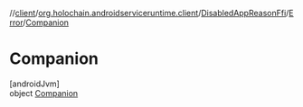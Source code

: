 //[client](../../../../../index.md)/[org.holochain.androidserviceruntime.client](../../../index.md)/[DisabledAppReasonFfi](../../index.md)/[Error](../index.md)/[Companion](index.md)

# Companion

[androidJvm]\
object [Companion](index.md)